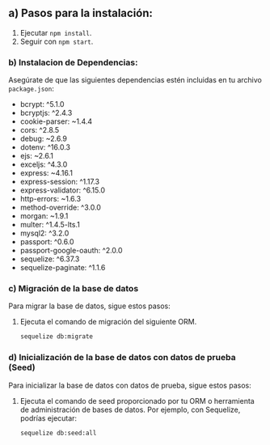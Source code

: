 ## a) Pasos para la instalación:

1. Ejecutar `npm install`.
2. Seguir con `npm start`.

### b) Instalacion de Dependencias:
Asegúrate de que las siguientes dependencias estén incluidas en tu archivo `package.json`:

- bcrypt: ^5.1.0
- bcryptjs: ^2.4.3
- cookie-parser: ~1.4.4
- cors: ^2.8.5
- debug: ~2.6.9
- dotenv: ^16.0.3
- ejs: ~2.6.1
- exceljs: ^4.3.0
- express: ~4.16.1
- express-session: ^1.17.3
- express-validator: ^6.15.0
- http-errors: ~1.6.3
- method-override: ^3.0.0
- morgan: ~1.9.1
- multer: ^1.4.5-lts.1
- mysql2: ^3.2.0
- passport: ^0.6.0
- passport-google-oauth: ^2.0.0
- sequelize: ^6.37.3
- sequelize-paginate: ^1.1.6

### c) Migración de la base de datos

Para migrar la base de datos, sigue estos pasos:

1. Ejecuta el comando de migración del siguiente ORM. 

   ```bash
   sequelize db:migrate

### d) Inicialización de la base de datos con datos de prueba (Seed)

Para inicializar la base de datos con datos de prueba, sigue estos pasos:

1. Ejecuta el comando de seed proporcionado por tu ORM o herramienta de administración de bases de datos. Por ejemplo, con Sequelize, podrías ejecutar:

   ```bash
   sequelize db:seed:all

